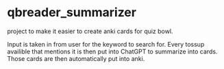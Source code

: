 # qbreader_summarizer

project to make it easier to create anki cards for quiz bowl.

Input is taken in from user for the keyword to search for. Every tossup availible that mentions it is then put into ChatGPT to summarize into cards.
Those cards are then automatically put into anki.
